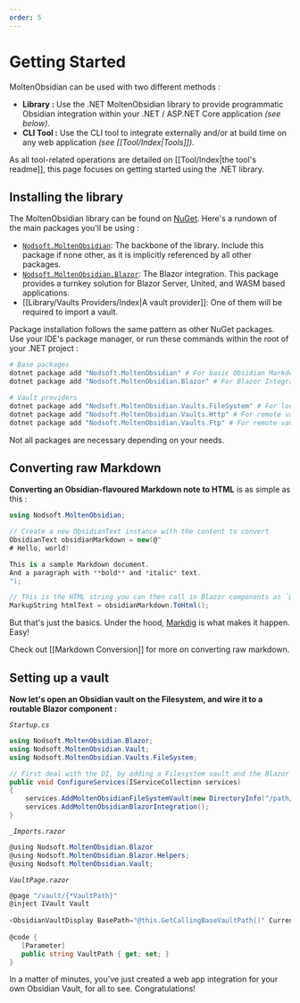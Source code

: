 ```yaml
---
order: 5
---
```

# Getting Started

MoltenObsidian can be used with two different methods :
- **Library :** Use the .NET MoltenObsidian library to provide programmatic Obsidian integration within your .NET / ASP.NET Core application *(see below)*.
- **CLI Tool :** Use the CLI tool to integrate externally and/or at build time on any web application *(see [[Tool/Index|Tools]])*.

As all tool-related operations are detailed on [[Tool/Index|the tool's readme]], this page focuses on getting started using the .NET library.

## Installing the library
The MoltenObsidian library can be found on [NuGet](https://www.nuget.org/packages?q=Tags:"moltenobsidian"). Here's a rundown of the main packages you'll be using :
- [`Nodsoft.MoltenObsidian`](https://www.nuget.org/packages/Nodsoft.MoltenObsidian): The backbone of the library. Include this package if none other, as it is implicitly referenced by all other packages.
- [`Nodsoft.MoltenObsidian.Blazor`](https://www.nuget.org/packages/Nodsoft.MoltenObsidian.Blazor): The Blazor integration. This package provides a turnkey solution for Blazor Server, United, and WASM based applications.
- [[Library/Vaults Providers/Index|A vault provider]]: One of them will be required to import a vault.

Package installation follows the same pattern as other NuGet packages. 
Use your IDE's package manager, or run these commands within the root of your .NET project : 
```sh
# Base packages
dotnet package add "Nodsoft.MoltenObsidian" # For basic Obsidian Markdown conversions
dotnet package add "Nodsoft.MoltenObsidian.Blazor" # For Blazor Integration

# Vault providers
dotnet package add "Nodsoft.MoltenObsidian.Vaults.FileSystem" # For local vaults, imported from the filesystem
dotnet package add "Nodsoft.MoltenObsidian.Vaults.Http" # For remote vaults pulled over HTTP
dotnet package add "Nodsoft.MoltenObsidian.Vaults.Ftp" # For remote vaults located on FTP shares
```
Not all packages are necessary depending on your needs.

## Converting raw Markdown

**Converting an Obsidian-flavoured Markdown note to HTML** is as simple as this : 
```csharp
using Nodsoft.MoltenObsidian;

// Create a new ObsidianText instance with the content to convert
ObsidianText obsidianMarkdown = new(@"
# Hello, world!   

This is a sample Markdown document.    
And a paragraph with **bold** and *italic* text.
");

// This is the HTML string you can then call in Blazor components as `@htmlText`.
MarkupString htmlText = obsidianMarkdown.ToHtml();
```
But that's just the basics. Under the hood, [Markdig](https://github.com/xoofx/markdig) is what makes it happen. Easy!  

Check out [[Markdown Conversion]] for more on converting raw markdown.

## Setting up a vault

**Now let's open an Obsidian vault on the Filesystem, and wire it to a routable Blazor component :**  

*`Startup.cs`*
```csharp
using Nodsoft.MoltenObsidian.Blazor;
using Nodsoft.MoltenObsidian.Vault;
using Nodsoft.MoltenObsidian.Vaults.FileSystem;

// First deal with the DI, by adding a Filesystem vault and the Blazor integration:
public void ConfigureServices(IServiceCollection services)
{
	services.AddMoltenObsidianFileSystemVault(new DirectoryInfo("/path/to/vault"));
	services.AddMoltenObsidianBlazorIntegration();
}
```
*`_Imports.razor`*
```csharp
@using Nodsoft.MoltenObsidian.Blazor
@using Nodsoft.MoltenObsidian.Blazor.Helpers;
@using Nodsoft.MoltenObsidian.Vault;
```
*`VaultPage.razor`*
```csharp
@page "/vault/{*VaultPath}"  
@inject IVault Vault   
  
<ObsidianVaultDisplay BasePath="@this.GetCallingBaseVaultPath()" CurrentPath="@VaultPath" />  
  
@code {  
   [Parameter]  
   public string VaultPath { get; set; }
}
```

In a matter of minutes, you've just created a web app integration for your own Obsidian Vault, for all to see. Congratulations!
